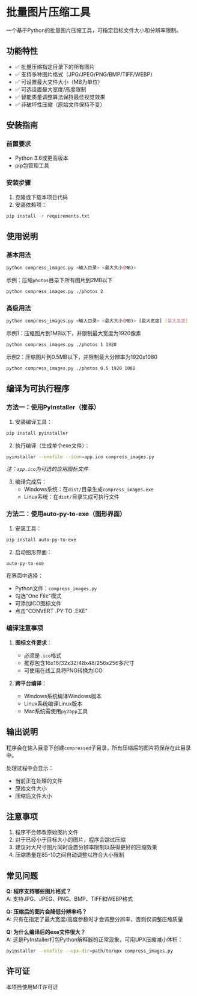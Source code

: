 # 批量图片压缩工具

一个基于Python的批量图片压缩工具，可指定目标文件大小和分辨率限制。

## 功能特性

- ✅ 批量压缩指定目录下的所有图片  
- ✅ 支持多种图片格式（JPG/JPEG/PNG/BMP/TIFF/WEBP）  
- ✅ 可设置最大文件大小（MB为单位）  
- ✅ 可选设置最大宽度/高度限制  
- ✅ 智能质量调整算法保持最佳视觉效果  
- ✅ 非破坏性压缩（原始文件保持不变）  

## 安装指南

### 前置要求

- Python 3.6或更高版本  
- pip包管理工具  

### 安装步骤

1. 克隆或下载本项目代码  
2. 安装依赖项：  

```bash
pip install -r requirements.txt
```

## 使用说明

### 基本用法

```bash
python compress_images.py <输入目录> <最大大小(MB)>
```

示例：压缩`photos`目录下所有图片到2MB以下  

```bash
python compress_images.py ./photos 2
```

### 高级用法

```bash
python compress_images.py <输入目录> <最大大小(MB)> [最大宽度] [最大高度]
```

示例1：压缩图片到1MB以下，并限制最大宽度为1920像素  

```bash
python compress_images.py ./photos 1 1920
```

示例2：压缩图片到0.5MB以下，并限制最大分辨率为1920x1080  

```bash
python compress_images.py ./photos 0.5 1920 1080
```

## 编译为可执行程序

### 方法一：使用PyInstaller（推荐）

1. 安装编译工具：
```bash
pip install pyinstaller
```

2. 执行编译（生成单个exe文件）：
```bash
pyinstaller --onefile --icon=app.ico compress_images.py
```
*注：`app.ico`为可选的应用图标文件*

3. 编译完成后：
   - Windows系统：在`dist/`目录生成`compress_images.exe`
   - Linux系统：在`dist/`目录生成可执行文件

### 方法二：使用auto-py-to-exe（图形界面）

1. 安装工具：
```bash
pip install auto-py-to-exe
```

2. 启动图形界面：
```bash
auto-py-to-exe
```
在界面中选择：
- Python文件：`compress_images.py`
- 勾选"One File"模式
- 可添加ICO图标文件
- 点击"CONVERT .PY TO .EXE"

### 编译注意事项

1. **图标文件要求**：
   - 必须是`.ico`格式
   - 推荐包含16x16/32x32/48x48/256x256多尺寸
   - 可使用在线工具将PNG转换为ICO

2. **跨平台编译**：
   - Windows系统编译Windows版本
   - Linux系统编译Linux版本
   - Mac系统需使用`py2app`工具

## 输出说明

程序会在输入目录下创建`compressed`子目录，所有压缩后的图片将保存在此目录中。  

处理过程中会显示：  
- 当前正在处理的文件  
- 原始文件大小  
- 压缩后文件大小  

## 注意事项

1. 程序不会修改原始图片文件  
2. 对于已经小于目标大小的图片，程序会跳过压缩  
3. 建议对大尺寸图片同时设置分辨率限制以获得更好的压缩效果  
4. 压缩质量在85-10之间自动调整以符合大小限制  

## 常见问题

**Q: 程序支持哪些图片格式？**  
A: 支持JPG、JPEG、PNG、BMP、TIFF和WEBP格式  

**Q: 压缩后的图片会降低分辨率吗？**  
A: 只有在指定了最大宽度/高度参数时才会调整分辨率，否则仅调整压缩质量  

**Q: 为什么编译后的exe文件很大？**  
A: 这是PyInstaller打包Python解释器的正常现象，可用UPX压缩减小体积：
```bash
pyinstaller --onefile --upx-dir=path/to/upx compress_images.py
```

## 许可证

本项目使用MIT许可证  